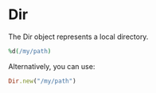 # Dir

The Dir object represents a local directory.

```ruby
%d(/my/path)
```


Alternatively, you can use:

```ruby
Dir.new("/my/path")
```
